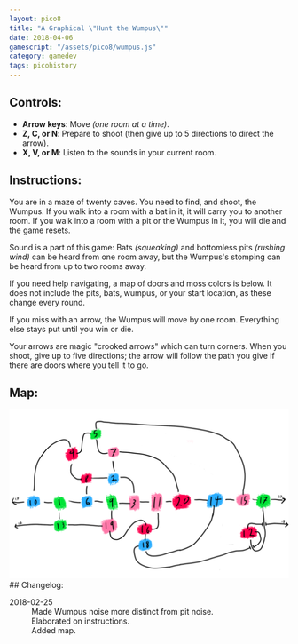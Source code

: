 ```yaml
---
layout: pico8
title: "A Graphical \"Hunt the Wumpus\""
date: 2018-04-06
gamescript: "/assets/pico8/wumpus.js"
category: gamedev
tags: picohistory
---
```


## Controls:
- **Arrow keys**: Move *(one room at a time)*.
- **Z, C, or N**: Prepare to shoot (then give up to 5 directions to direct the arrow).
- **X, V, or M**: Listen to the sounds in your current room.

## Instructions:

You are in a maze of twenty caves. You need to find, and shoot, the Wumpus.
If you walk into a room with a bat in it, it will carry you to another room.
If you walk into a room with a pit or the Wumpus in it, you will die and the game resets.

Sound is a part of this game: Bats *(squeaking)* and
bottomless pits *(rushing wind)* can be heard from one room away,
but the Wumpus's stomping can be heard from up to two rooms away.

If you need help navigating, a map of doors and moss colors is below.
It does not include the pits, bats, wumpus, or your start location, as these change every round.

If you miss with an arrow, the Wumpus will move by one room.
Everything else stays put until you win or die.

Your arrows are magic "crooked arrows" which can turn corners.
When you shoot, give up to five directions; the arrow will follow the path you give if there are doors where you tell it to go.

## Map:
<img src="/assets/img/wumpusmap.png" alt="A map of the maze"/>
## Changelog:
<dl>
 <dt>2018-02-25</dt>
 <dd>Made Wumpus noise more distinct from pit noise.</dd>
 <dd>Elaborated on instructions.</dd>
 <dd>Added map.</dd>
</dl>

